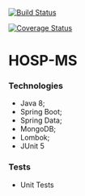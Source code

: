 [![Build Status](https://travis-ci.org/backend-services/hosp-ms.svg?branch=develop)](https://travis-ci.org/backend-services/hosp-ms)

[![Coverage Status](https://coveralls.io/repos/github/backend-services/hosp-ms/badge.svg?branch=develop)](https://coveralls.io/github/backend-services/hosp-ms?branch=develop)

# HOSP-MS

### Technologies
- Java 8;
- Spring Boot;
- Spring Data;
- MongoDB;
- Lombok;
- JUnit 5


### Tests
- Unit Tests